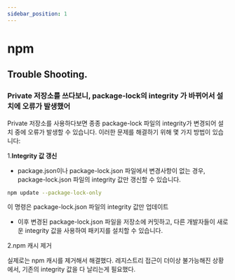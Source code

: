 ```yaml
---
sidebar_position: 1
---
```


# npm

## Trouble Shooting.  

### Private 저장소를 쓰다보니, package-lock의 integrity 가 바뀌어서 설치에 오류가 발생했어


Private 저장소를 사용하다보면 종종 package-lock 파일의 integrity가 변경되어 설치 중에 오류가 발생할 수 있습니다. 이러한 문제를 해결하기 위해 몇 가지 방법이 있습니다:

1.**Integrity 값 갱신**

- package.json이나 package-lock.json 파일에서 변경사항이 없는 경우, package-lock.json 파일의 integrity 값만 갱신할 수 있습니다. 

```bash
npm update --package-lock-only
```
이 명령은 package-lock.json 파일의 integrity 값만 업데이트
- 이후 변경된 package-lock.json 파일을 저장소에 커밋하고, 다른 개발자들이 새로운 integrity 값을 사용하여 패키지를 설치할 수 있습니다.

2.npm 캐시 제거  

실제로는 npm 캐시를 제거해서 해결했다. 레지스트리 접근이 더이상 불가능해진 상황에서, 기존의 integrity 값을 다 날리는게 필요했다.  